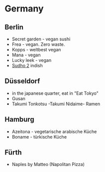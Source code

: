 # Germany

## Berlin
 - Secret garden - vegan sushi
 - Frea - vegan. Zero waste. 
 - Kopps - weltbest vegan
 - Mana - vegan
 - Lucky leek - vegan
 - [Sudho 2](http://sadhu-restaurant.com/) indish

## Düsseldorf

 - in the japanese quarter, eat in "Eat Tokyo"
 - Gusan
 - Takumi Tonkotsu -Takumi Nidaime- Ramen

## Hamburg
 - Azeitona - vegetarische arabische Küche
 - Boname - türkische Küche

## Fürth

 - Naples by Matteo (Napolitan Pizza)
